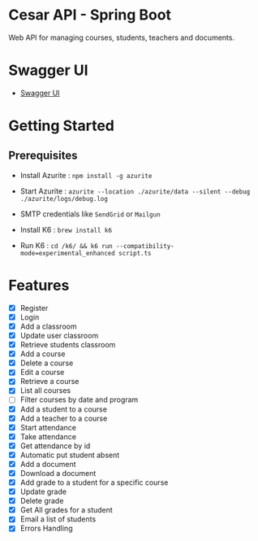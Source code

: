 # Cesar API - Spring Boot

Web API for managing courses, students, teachers and documents.

# Swagger UI

- [Swagger UI](http://localhost:8080/swagger-ui.html) 

# Getting Started

## Prerequisites

- Install Azurite : `npm install -g azurite`
- Start Azurite : `azurite --location ./azurite/data --silent --debug ./azurite/logs/debug.log`
- SMTP credentials like `SendGrid` or `Mailgun`

- Install K6 : `brew install k6`
- Run K6 : `cd /k6/ && k6 run --compatibility-mode=experimental_enhanced script.ts`

# Features 

- [x] Register
- [x] Login
- [x] Add a classroom
- [x] Update user classroom
- [x] Retrieve students classroom
- [x] Add a course
- [x] Delete a course
- [x] Edit a course
- [x] Retrieve a course
- [x] List all courses
- [ ] Filter courses by date and program
- [x] Add a student to a course
- [x] Add a teacher to a course
- [x] Start attendance
- [x] Take attendance
- [x] Get attendance by id
- [x] Automatic put student absent
- [x] Add a document
- [x] Download a document
- [x] Add grade to a student for a specific course
- [x] Update grade
- [x] Delete grade
- [x] Get All grades for a student
- [x] Email a list of students
- [x] Errors Handling
